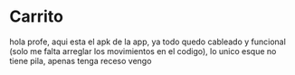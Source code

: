 # Carrito

hola profe, aqui esta el apk de la app, ya todo quedo cableado y funcional (solo me falta arreglar los movimientos en el codigo), lo unico esque no tiene pila, apenas tenga receso vengo
